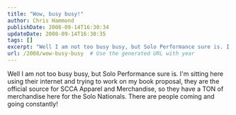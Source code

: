 ```yaml
---
title: "Wow, busy busy!"
author: Chris Hammond
publishDate: 2008-09-14T16:30:34
updateDate: 2008-09-14T16:30:35
tags: []
excerpt: "Well I am not too busy busy, but Solo Performance sure is. I'm sitting here using their internet and trying to work on my book proposal, they are the official source for SCCA Apparel and Merchandise, so they have a TON of merchandise here for the Solo Nationals. There are people coming and going constantly!"
url: /2008/wow-busy-busy  # Use the generated URL with year
---
```

<p>Well I am not too busy busy, but Solo Performance sure is. I'm sitting here using their internet and trying to work on my book proposal, they are the official source for SCCA Apparel and Merchandise, so they have a TON of merchandise here for the Solo Nationals. There are people coming and going constantly!</p>
